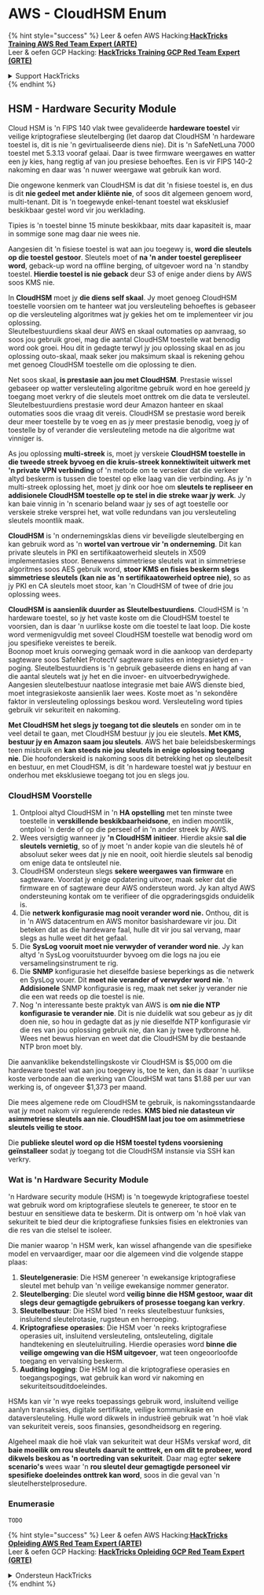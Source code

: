 # AWS - CloudHSM Enum

{% hint style="success" %}
Leer & oefen AWS Hacking:<img src="../../../.gitbook/assets/image (1) (1).png" alt="" data-size="line">[**HackTricks Training AWS Red Team Expert (ARTE)**](https://training.hacktricks.xyz/courses/arte)<img src="../../../.gitbook/assets/image (1) (1).png" alt="" data-size="line">\
Leer & oefen GCP Hacking: <img src="../../../.gitbook/assets/image (2).png" alt="" data-size="line">[**HackTricks Training GCP Red Team Expert (GRTE)**<img src="../../../.gitbook/assets/image (2).png" alt="" data-size="line">](https://training.hacktricks.xyz/courses/grte)

<details>

<summary>Support HackTricks</summary>

* Kyk na die [**subskripsie planne**](https://github.com/sponsors/carlospolop)!
* **Sluit aan by die** 💬 [**Discord groep**](https://discord.gg/hRep4RUj7f) of die [**telegram groep**](https://t.me/peass) of **volg** ons op **Twitter** 🐦 [**@hacktricks\_live**](https://twitter.com/hacktricks\_live)**.**
* **Deel hacking truuks deur PRs in te dien na die** [**HackTricks**](https://github.com/carlospolop/hacktricks) en [**HackTricks Cloud**](https://github.com/carlospolop/hacktricks-cloud) github repos.

</details>
{% endhint %}

## HSM - Hardware Security Module

Cloud HSM is 'n FIPS 140 vlak twee gevalideerde **hardeware toestel** vir veilige kriptografiese sleutelberging (let daarop dat CloudHSM 'n hardeware toestel is, dit is nie 'n gevirtualiseerde diens nie). Dit is 'n SafeNetLuna 7000 toestel met 5.3.13 vooraf gelaai. Daar is twee firmware weergawes en watter een jy kies, hang regtig af van jou presiese behoeftes. Een is vir FIPS 140-2 nakoming en daar was 'n nuwer weergawe wat gebruik kan word.

Die ongewone kenmerk van CloudHSM is dat dit 'n fisiese toestel is, en dus is dit **nie gedeel met ander kliënte nie**, of soos dit algemeen genoem word, multi-tenant. Dit is 'n toegewyde enkel-tenant toestel wat eksklusief beskikbaar gestel word vir jou werklading.

Tipies is 'n toestel binne 15 minute beskikbaar, mits daar kapasiteit is, maar in sommige sone mag daar nie wees nie.

Aangesien dit 'n fisiese toestel is wat aan jou toegewy is, **word die sleutels op die toestel gestoor**. Sleutels moet of **na 'n ander toestel gerepliseer word**, geback-up word na offline berging, of uitgevoer word na 'n standby toestel. **Hierdie toestel is nie geback** deur S3 of enige ander diens by AWS soos KMS nie.

In **CloudHSM** moet jy **die diens self skaal**. Jy moet genoeg CloudHSM toestelle voorsien om te hanteer wat jou versleuteling behoeftes is gebaseer op die versleuteling algoritmes wat jy gekies het om te implementeer vir jou oplossing.\
Sleutelbestuurdiens skaal deur AWS en skaal outomaties op aanvraag, so soos jou gebruik groei, mag die aantal CloudHSM toestelle wat benodig word ook groei. Hou dit in gedagte terwyl jy jou oplossing skaal en as jou oplossing outo-skaal, maak seker jou maksimum skaal is rekening gehou met genoeg CloudHSM toestelle om die oplossing te dien.

Net soos skaal, **is prestasie aan jou met CloudHSM**. Prestasie wissel gebaseer op watter versleuteling algoritme gebruik word en hoe gereeld jy toegang moet verkry of die sleutels moet onttrek om die data te versleutel. Sleutelbestuurdiens prestasie word deur Amazon hanteer en skaal outomaties soos die vraag dit vereis. CloudHSM se prestasie word bereik deur meer toestelle by te voeg en as jy meer prestasie benodig, voeg jy of toestelle by of verander die versleuteling metode na die algoritme wat vinniger is.

As jou oplossing **multi-streek** is, moet jy verskeie **CloudHSM toestelle in die tweede streek byvoeg en die kruis-streek konnektiwiteit uitwerk met 'n private VPN verbinding** of 'n metode om te verseker dat die verkeer altyd beskerm is tussen die toestel op elke laag van die verbinding. As jy 'n multi-streek oplossing het, moet jy dink oor hoe om **sleutels te repliseer en addisionele CloudHSM toestelle op te stel in die streke waar jy werk**. Jy kan baie vinnig in 'n scenario beland waar jy ses of agt toestelle oor verskeie streke versprei het, wat volle redundans van jou versleuteling sleutels moontlik maak.

**CloudHSM** is 'n ondernemingsklas diens vir beveiligde sleutelberging en kan gebruik word as 'n **wortel van vertroue vir 'n onderneming**. Dit kan private sleutels in PKI en sertifikaatowerheid sleutels in X509 implementasies stoor. Benewens simmetriese sleutels wat in simmetriese algoritmes soos AES gebruik word, **stoor KMS en fisies beskerm slegs simmetriese sleutels (kan nie as 'n sertifikaatowerheid optree nie)**, so as jy PKI en CA sleutels moet stoor, kan 'n CloudHSM of twee of drie jou oplossing wees.

**CloudHSM is aansienlik duurder as Sleutelbestuurdiens**. CloudHSM is 'n hardeware toestel, so jy het vaste koste om die CloudHSM toestel te voorsien, dan is daar 'n uurlikse koste om die toestel te laat loop. Die koste word vermenigvuldig met soveel CloudHSM toestelle wat benodig word om jou spesifieke vereistes te bereik.\
Boonop moet kruis oorweging gemaak word in die aankoop van derdeparty sagteware soos SafeNet ProtectV sagteware suites en integrasietyd en -poging. Sleutelbestuurdiens is 'n gebruik gebaseerde diens en hang af van die aantal sleutels wat jy het en die invoer- en uitvoerbedrywighede. Aangesien sleutelbestuur naatlose integrasie met baie AWS dienste bied, moet integrasiekoste aansienlik laer wees. Koste moet as 'n sekondêre faktor in versleuteling oplossings beskou word. Versleuteling word tipies gebruik vir sekuriteit en nakoming.

**Met CloudHSM het slegs jy toegang tot die sleutels** en sonder om in te veel detail te gaan, met CloudHSM bestuur jy jou eie sleutels. **Met KMS, bestuur jy en Amazon saam jou sleutels**. AWS het baie beleidsbeskermings teen misbruik en **kan steeds nie jou sleutels in enige oplossing toegang nie**. Die hoofonderskeid is nakoming soos dit betrekking het op sleutelbesit en bestuur, en met CloudHSM, is dit 'n hardeware toestel wat jy bestuur en onderhou met eksklusiewe toegang tot jou en slegs jou.

### CloudHSM Voorstelle

1. Ontplooi altyd CloudHSM in 'n **HA opstelling** met ten minste twee toestelle in **verskillende beskikbaarheidsone**, en indien moontlik, ontplooi 'n derde of op die perseel of in 'n ander streek by AWS.
2. Wees versigtig wanneer jy **'n CloudHSM** **initieer**. Hierdie aksie **sal die sleutels vernietig**, so of jy moet 'n ander kopie van die sleutels hê of absoluut seker wees dat jy nie en nooit, ooit hierdie sleutels sal benodig om enige data te ontsleutel nie.
3. CloudHSM ondersteun slegs **sekere weergawes van firmware** en sagteware. Voordat jy enige opdatering uitvoer, maak seker dat die firmware en of sagteware deur AWS ondersteun word. Jy kan altyd AWS ondersteuning kontak om te verifieer of die opgraderingsgids onduidelik is.
4. Die **netwerk konfigurasie mag nooit verander word nie.** Onthou, dit is in 'n AWS datacentrum en AWS monitor basishardeware vir jou. Dit beteken dat as die hardeware faal, hulle dit vir jou sal vervang, maar slegs as hulle weet dit het gefaal.
5. Die **SysLog vooruit moet nie verwyder of verander word nie**. Jy kan altyd 'n SysLog vooruitstuurder byvoeg om die logs na jou eie versamelingsinstrument te rig.
6. Die **SNMP** konfigurasie het dieselfde basiese beperkings as die netwerk en SysLog vouer. Dit **moet nie verander of verwyder word nie**. 'n **Addisionele** SNMP konfigurasie is reg, maak net seker jy verander nie die een wat reeds op die toestel is nie.
7. Nog 'n interessante beste praktyk van AWS is **om nie die NTP konfigurasie te verander nie**. Dit is nie duidelik wat sou gebeur as jy dit doen nie, so hou in gedagte dat as jy nie dieselfde NTP konfigurasie vir die res van jou oplossing gebruik nie, dan kan jy twee tydbronne hê. Wees net bewus hiervan en weet dat die CloudHSM by die bestaande NTP bron moet bly.

Die aanvanklike bekendstellingskoste vir CloudHSM is $5,000 om die hardeware toestel wat aan jou toegewy is, toe te ken, dan is daar 'n uurlikse koste verbonde aan die werking van CloudHSM wat tans $1.88 per uur van werking is, of ongeveer $1,373 per maand.

Die mees algemene rede om CloudHSM te gebruik, is nakomingsstandaarde wat jy moet nakom vir regulerende redes. **KMS bied nie datasteun vir asimmetriese sleutels aan nie. CloudHSM laat jou toe om asimmetriese sleutels veilig te stoor**.

Die **publieke sleutel word op die HSM toestel tydens voorsiening geïnstalleer** sodat jy toegang tot die CloudHSM instansie via SSH kan verkry.

### Wat is 'n Hardware Security Module

'n Hardware security module (HSM) is 'n toegewyde kriptografiese toestel wat gebruik word om kriptografiese sleutels te genereer, te stoor en te bestuur en sensitiewe data te beskerm. Dit is ontwerp om 'n hoë vlak van sekuriteit te bied deur die kriptografiese funksies fisies en elektronies van die res van die stelsel te isoleer.

Die manier waarop 'n HSM werk, kan wissel afhangende van die spesifieke model en vervaardiger, maar oor die algemeen vind die volgende stappe plaas:

1. **Sleutelgenerasie**: Die HSM genereer 'n ewekansige kriptografiese sleutel met behulp van 'n veilige ewekansige nommer generator.
2. **Sleutelberging**: Die sleutel word **veilig binne die HSM gestoor, waar dit slegs deur gemagtigde gebruikers of prosesse toegang kan verkry**.
3. **Sleutelbestuur**: Die HSM bied 'n reeks sleutelbestuur funksies, insluitend sleutelrotasie, rugsteun en herroeping.
4. **Kriptografiese operasies**: Die HSM voer 'n reeks kriptografiese operasies uit, insluitend versleuteling, ontsleuteling, digitale handtekening en sleuteluitruiling. Hierdie operasies word **binne die veilige omgewing van die HSM uitgevoer**, wat teen ongeoorloofde toegang en vervalsing beskerm.
5. **Auditing logging**: Die HSM log al die kriptografiese operasies en toegangspogings, wat gebruik kan word vir nakoming en sekuriteitsouditdoeleindes.

HSMs kan vir 'n wye reeks toepassings gebruik word, insluitend veilige aanlyn transaksies, digitale sertifikate, veilige kommunikasie en dataversleuteling. Hulle word dikwels in industrieë gebruik wat 'n hoë vlak van sekuriteit vereis, soos finansies, gesondheidsorg en regering.

Algeheel maak die hoë vlak van sekuriteit wat deur HSMs verskaf word, dit **baie moeilik om rou sleutels daaruit te onttrek, en om dit te probeer, word dikwels beskou as 'n oortreding van sekuriteit**. Daar mag egter **sekere scenario's** wees waar 'n **rou sleutel deur gemagtigde personeel vir spesifieke doeleindes onttrek kan word**, soos in die geval van 'n sleutelherstelprosedure.

### Enumerasie
```
TODO
```
{% hint style="success" %}
Leer & oefen AWS Hacking:<img src="../../../.gitbook/assets/image (1) (1).png" alt="" data-size="line">[**HackTricks Opleiding AWS Red Team Expert (ARTE)**](https://training.hacktricks.xyz/courses/arte)<img src="../../../.gitbook/assets/image (1) (1).png" alt="" data-size="line">\
Leer & oefen GCP Hacking: <img src="../../../.gitbook/assets/image (2).png" alt="" data-size="line">[**HackTricks Opleiding GCP Red Team Expert (GRTE)**<img src="../../../.gitbook/assets/image (2).png" alt="" data-size="line">](https://training.hacktricks.xyz/courses/grte)

<details>

<summary>Ondersteun HackTricks</summary>

* Kyk na die [**subskripsie planne**](https://github.com/sponsors/carlospolop)!
* **Sluit aan by die** 💬 [**Discord groep**](https://discord.gg/hRep4RUj7f) of die [**telegram groep**](https://t.me/peass) of **volg** ons op **Twitter** 🐦 [**@hacktricks\_live**](https://twitter.com/hacktricks\_live)**.**
* **Deel hacking truuks deur PRs in te dien na die** [**HackTricks**](https://github.com/carlospolop/hacktricks) en [**HackTricks Cloud**](https://github.com/carlospolop/hacktricks-cloud) github repos.

</details>
{% endhint %}
